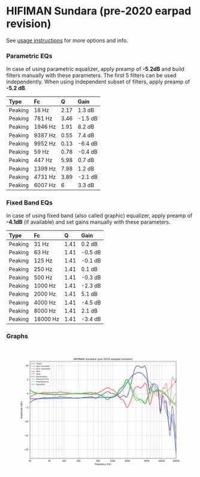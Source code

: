 # HIFIMAN Sundara (pre-2020 earpad revision)
See [usage instructions](https://github.com/jaakkopasanen/AutoEq#usage) for more options and info.

### Parametric EQs
In case of using parametric equalizer, apply preamp of **-5.2dB** and build filters manually
with these parameters. The first 5 filters can be used independently.
When using independent subset of filters, apply preamp of **-5.2 dB**.

| Type    | Fc      |    Q | Gain    |
|:--------|:--------|:-----|:--------|
| Peaking | 18 Hz   | 2.17 | 1.3 dB  |
| Peaking | 781 Hz  | 3.46 | -1.5 dB |
| Peaking | 1946 Hz | 1.91 | 8.2 dB  |
| Peaking | 9387 Hz | 0.55 | 7.4 dB  |
| Peaking | 9952 Hz | 0.13 | -6.4 dB |
| Peaking | 59 Hz   | 0.78 | -0.4 dB |
| Peaking | 447 Hz  | 5.98 | 0.7 dB  |
| Peaking | 1399 Hz | 7.98 | 1.2 dB  |
| Peaking | 4731 Hz | 3.89 | -2.1 dB |
| Peaking | 6007 Hz | 6    | 3.3 dB  |

### Fixed Band EQs
In case of using fixed band (also called graphic) equalizer, apply preamp of **-4.1dB**
(if available) and set gains manually with these parameters.

| Type    | Fc       |    Q | Gain    |
|:--------|:---------|:-----|:--------|
| Peaking | 31 Hz    | 1.41 | 0.2 dB  |
| Peaking | 63 Hz    | 1.41 | -0.5 dB |
| Peaking | 125 Hz   | 1.41 | -0.1 dB |
| Peaking | 250 Hz   | 1.41 | 0.1 dB  |
| Peaking | 500 Hz   | 1.41 | -0.3 dB |
| Peaking | 1000 Hz  | 1.41 | -2.3 dB |
| Peaking | 2000 Hz  | 1.41 | 5.1 dB  |
| Peaking | 4000 Hz  | 1.41 | -4.5 dB |
| Peaking | 8000 Hz  | 1.41 | 2.1 dB  |
| Peaking | 16000 Hz | 1.41 | -3.4 dB |

### Graphs
![](./HIFIMAN%20Sundara%20(pre-2020%20earpad%20revision).png)